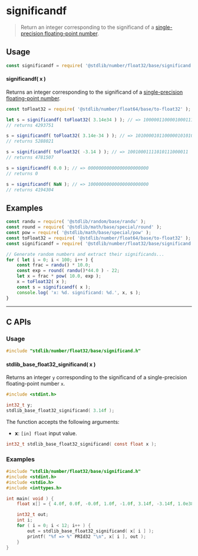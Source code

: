<!--

@license Apache-2.0

Copyright (c) 2018 The Stdlib Authors.

Licensed under the Apache License, Version 2.0 (the "License");
you may not use this file except in compliance with the License.
You may obtain a copy of the License at

   http://www.apache.org/licenses/LICENSE-2.0

Unless required by applicable law or agreed to in writing, software
distributed under the License is distributed on an "AS IS" BASIS,
WITHOUT WARRANTIES OR CONDITIONS OF ANY KIND, either express or implied.
See the License for the specific language governing permissions and
limitations under the License.

-->

# significandf

> Return an integer corresponding to the significand of a [single-precision floating-point number][ieee754].

<section class="usage">

## Usage

```javascript
const significandf = require( '@stdlib/number/float32/base/significand' );
```

#### significandf( x )

Returns an integer corresponding to the significand of a [single-precision floating-point number][ieee754].

```javascript
const toFloat32 = require( '@stdlib/number/float64/base/to-float32' );

let s = significandf( toFloat32( 3.14e34 ) ); // => 10000011000010001110111
// returns 4293751

s = significandf( toFloat32( 3.14e-34 ) ); // => 10100001011000001010101
// returns 5288021

s = significandf( toFloat32( -3.14 ) ); // => 10010001111010111000011
// returns 4781507

s = significandf( 0.0 ); // => 00000000000000000000000
// returns 0

s = significandf( NaN ); // => 10000000000000000000000
// returns 4194304
```

</section>

<!-- /.usage -->

<section class="examples">

## Examples

<!-- eslint no-undef: "error" -->

```javascript
const randu = require( '@stdlib/random/base/randu' );
const round = require( '@stdlib/math/base/special/round' );
const pow = require( '@stdlib/math/base/special/pow' );
const toFloat32 = require( '@stdlib/number/float64/base/to-float32' );
const significandf = require( '@stdlib/number/float32/base/significand' );

// Generate random numbers and extract their significands...
for ( let i = 0; i < 100; i++ ) {
    const frac = randu() * 10.0;
    const exp = round( randu()*44.0 ) - 22;
    let x = frac * pow( 10.0, exp );
    x = toFloat32( x );
    const s = significandf( x );
    console.log( 'x: %d. significand: %d.', x, s );
}
```

</section>

<!-- /.examples -->

<!-- C interface documentation. -->

* * *

<section class="c">

## C APIs

<!-- Section to include introductory text. Make sure to keep an empty line after the intro `section` element and another before the `/section` close. -->

<section class="intro">

</section>

<!-- /.intro -->

<!-- C usage documentation. -->

<section class="usage">

### Usage

```c
#include "stdlib/number/float32/base/significand.h"
```

#### stdlib_base_float32_significand( x )

Returns an integer `y` corresponding to the significand of a single-precision floating-point number `x`.

```c
#include <stdint.h>

int32_t y;
stdlib_base_float32_significand( 3.14f );
```

The function accepts the following arguments:

-   **x**: `[in] float` input value.

```c
int32_t stdlib_base_float32_significand( const float x );
```

</section>

<!-- /.usage -->

<!-- C API usage notes. Make sure to keep an empty line after the `section` element and another before the `/section` close. -->

<section class="notes">

</section>

<!-- /.notes -->

<!-- C API usage examples. -->

<section class="examples">

### Examples

```c
#include "stdlib/number/float32/base/significand.h"
#include <stdint.h>
#include <stdio.h>
#include <inttypes.h>

int main( void ) {
    float x[] = { 4.0f, 0.0f, -0.0f, 1.0f, -1.0f, 3.14f, -3.14f, 1.0e38f, -1.0e38f, 1.0f/0.0f, -1.0f/0.0f, 0.0f/0.0f };

    int32_t out;
    int i;
    for ( i = 0; i < 12; i++ ) {
        out = stdlib_base_float32_significand( x[ i ] );
        printf( "%f => %" PRId32 "\n", x[ i ], out );
    }
}
```

</section>

<!-- /.examples -->

</section>

<!-- /.c -->

<!-- Section for related `stdlib` packages. Do not manually edit this section, as it is automatically populated. -->

<section class="related">

</section>

<!-- /.related -->

<!-- Section for all links. Make sure to keep an empty line after the `section` element and another before the `/section` close. -->

<section class="links">

[ieee754]: https://en.wikipedia.org/wiki/IEEE_754-1985

</section>

<!-- /.links -->
